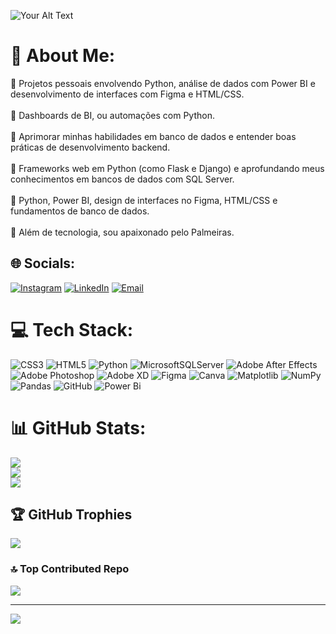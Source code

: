 ![Your Alt Text](assets/banner.gif)

# 💫 About Me:
🔭 Projetos pessoais envolvendo Python, análise de dados com Power BI e desenvolvimento de interfaces com Figma e HTML/CSS.<br><br>👯 Dashboards de BI, ou automações com Python.<br><br>🤝 Aprimorar minhas habilidades em banco de dados e entender boas práticas de desenvolvimento backend.<br><br>🌱 Frameworks web em Python (como Flask e Django) e aprofundando meus conhecimentos em bancos de dados com SQL Server.<br><br>💬 Python, Power BI, design de interfaces no Figma, HTML/CSS e fundamentos de banco de dados.<br><br>💚 Além de tecnologia, sou apaixonado pelo Palmeiras.


## 🌐 Socials:
[![Instagram](https://img.shields.io/badge/Instagram-%23E4405F?style=for-the-badge&logo=Instagram&logoColor=white)](https://www.instagram.com/yagosona_/?hl=ne)
[![LinkedIn](https://img.shields.io/badge/LinkedIn-%230077B5?style=for-the-badge&logo=linkedin&logoColor=white)](https://www.linkedin.com/in/yago-sona-3875a0253)
[![Email](https://img.shields.io/badge/Email-D14836?style=for-the-badge&logo=gmail&logoColor=white)](mailto:yago.sona@gmail.com)

# 💻 Tech Stack:
![CSS3](https://img.shields.io/badge/css3-%231572B6.svg?style=for-the-badge&logo=css3&logoColor=white) ![HTML5](https://img.shields.io/badge/html5-%23E34F26.svg?style=for-the-badge&logo=html5&logoColor=white) ![Python](https://img.shields.io/badge/python-3670A0?style=for-the-badge&logo=python&logoColor=ffdd54) ![MicrosoftSQLServer](https://img.shields.io/badge/Microsoft%20SQL%20Server-CC2927?style=for-the-badge&logo=microsoft%20sql%20server&logoColor=white) ![Adobe After Effects](https://img.shields.io/badge/Adobe%20After%20Effects-9999FF.svg?style=for-the-badge&logo=Adobe%20After%20Effects&logoColor=white) ![Adobe Photoshop](https://img.shields.io/badge/adobe%20photoshop-%2331A8FF.svg?style=for-the-badge&logo=adobe%20photoshop&logoColor=white) ![Adobe XD](https://img.shields.io/badge/Adobe%20XD-470137?style=for-the-badge&logo=Adobe%20XD&logoColor=#FF61F6) ![Figma](https://img.shields.io/badge/figma-%23F24E1E.svg?style=for-the-badge&logo=figma&logoColor=white) ![Canva](https://img.shields.io/badge/Canva-%2300C4CC.svg?style=for-the-badge&logo=Canva&logoColor=white) ![Matplotlib](https://img.shields.io/badge/Matplotlib-%23ffffff.svg?style=for-the-badge&logo=Matplotlib&logoColor=black) ![NumPy](https://img.shields.io/badge/numpy-%23013243.svg?style=for-the-badge&logo=numpy&logoColor=white) ![Pandas](https://img.shields.io/badge/pandas-%23150458.svg?style=for-the-badge&logo=pandas&logoColor=white) ![GitHub](https://img.shields.io/badge/github-%23121011.svg?style=for-the-badge&logo=github&logoColor=white) ![Power Bi](https://img.shields.io/badge/power_bi-F2C811?style=for-the-badge&logo=powerbi&logoColor=black)
# 📊 GitHub Stats:
![](https://github-readme-stats.vercel.app/api?username=yagos17&theme=dark&hide_border=false&include_all_commits=false&count_private=false)<br/>
![](https://nirzak-streak-stats.vercel.app/?user=yagos17&theme=dark&hide_border=false)<br/>
![](https://github-readme-stats.vercel.app/api/top-langs/?username=yagos17&theme=dark&hide_border=false&include_all_commits=false&count_private=false&layout=compact)

## 🏆 GitHub Trophies
![](https://github-profile-trophy.vercel.app/?username=yagos17&theme=radical&no-frame=true&no-bg=true&margin-w=4)

### 🔝 Top Contributed Repo
![](https://github-contributor-stats.vercel.app/api?username=yagos17&limit=5&theme=dark&combine_all_yearly_contributions=true)

---
[![](https://visitcount.itsvg.in/api?id=yagos17&icon=4&color=0)](https://visitcount.itsvg.in)
